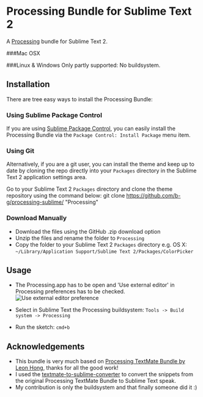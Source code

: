 # Processing Bundle for Sublime Text 2
A [Processing](http://processing.org/) bundle for Sublime Text 2.

###Mac OSX

###Linux & Windows
Only partly supported: No buildsystem.



## Installation
There are tree easy ways to install the Processing Bundle:

### Using Sublime Package Control
If you are using [Sublime Package Control](http://wbond.net/sublime_packages/package_control), you can easily install the Processing Bundle via the `Package Control: Install Package` menu item.

### Using Git
Alternatively, if you are a git user, you can install the theme and keep up to date by cloning the repo directly into your `Packages` directory in the Sublime Text 2 application settings area.

Go to your Sublime Text 2 `Packages` directory and clone the theme repository using the command below:
    git clone https://github.com/b-g/processing-sublime/ "Processing"

### Download Manually
* Download the files using the GitHub .zip download option
* Unzip the files and rename the folder to `Processing`
* Copy the folder to your Sublime Text 2 `Packages` directory e.g. OS X: `~/Library/Application Support/Sublime Text 2/Packages/ColorPicker`



## Usage
- The Processing.app has to be open and 'Use external editor' in Processing preferences has to be checked.
![Use external editor preference](https://github.com/b-g/processing-sublime/raw/master/_Mac/processing_preferences.gif "Use external editor preference")

- Select in Sublime Text the Processing buildsystem: `Tools -> Build system -> Processing`

- Run the sketch: `cmd+b`


## Acknowledgements
- This bundle is very much based on [Processing TextMate Bundle by Leon Hong](http://www.onebitwonder.com/projects/processing/), thanks for all the good work!
- I used the [textmate-to-sublime-converter](https://github.com/srbs/textmate-to-sublime-converter) to convert the snippets from the original Processing TextMate Bundle to Sublime Text speak.
- My contribution is only the buildsystem and that finally someone did it :)